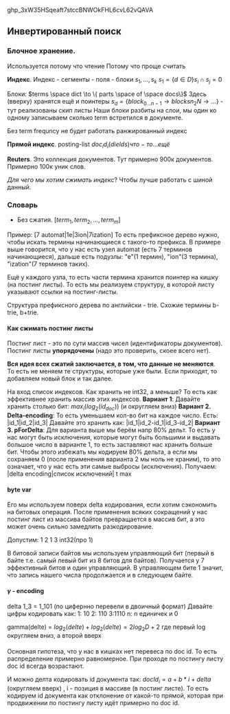 
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

## Инвертированный поиск
### Блочное хранение.
Используется потому что чтение
Потому что проще считать 

**Индекс**.
Индекс - сегменты - поля - блоки
$s_1, ..., s_k$
$s_1 = \{ d \in D\} s_i \cap s_j = 0$

Блоки: 
$terms \space dict \to \{ parts \space of \space docs\}$ 
Здесь (вверху) хранятся ещё и поинтеры 
$s_d =  \{ block_{0...n-1} \to blocks{n_2N} \to ...\}$ - тут реализованы скип листы
Наши блоки разбиты на слои, мы один ко одному записываем сколько term встретился в документе.

Без term frequncy не будет работать ранжированный индекс

**Прямой индекс**.
posting-list $doc_i d_i(dields) что-то...ещё$

**Reuters**.
Это коллекция документов. Тут примерно 900к документов. Примерно 100к уник слов.

*Для чего мы хотим сжимать индекс*? Чтобы лучше работать с шиной данный.

### Словарь
- Без сжатия.
$[term_1, term_2, ..., term_m]$

Пример:
[7 automat|1e|3ion|7ization]
То есть префиксное дерево нужно, чтобы искать термины начинающиеся с такого-то префикса. В примере выше говорится, что у нас есть узел automat (есть 7 терминов начинающиеся), дальше есть подузлы: "e"(1 термин), "ion"(3 термина), "ization"(7 терминов таких).

Ещё у каждого узла, то есть части термина хранится поинтер на кишку (на постинг листы). То есть мы реализуем структуру, в которой листу указывают ссылки на постинг-листы.

Структура префиксного дерева по английски - trie. Схожие термины b-trie, b+trie.

#### Как сжимать постинг листы
Постинг лист - это по сути массив чисел (идентификаторы документов). Постинг листы **упорядочены** (надо это проверить, скоее всего нет).

**Вся идея всех сжатий заключается, в том, что данные не меняются**. То есть не меняем те структуры, которые уже были. Если приходят, то добавляем новый блок и так далее.

На вход список индексов. Как хранить не int32, а меньше? То есть как эффективнее хранить массив этих индексов.
**Вариант 1**:
Давайте хранить столько бит:
$max_i(log_2(id_{doc}))$ (и округляем вниз)
**Вариант 2. Delta-encoding**:
То есть уменьшаем кол-во бит на каждое число.
Есть: |id_1|id_2|id_3|
Давайте это хранить как: |id_1|id_2-id_1|id_3-id_2|
**Вариант 3. pForDelta**:
Для варианта выше мы берём напр 80% дельт. То есть у нас могут быть исключения, которые могут быть большими и выдавать большое число в варианте 1, то есть заставляют нас хранить больше бит. Чтобы этого избежать мы кодируем 80% дельта, а если мы сохраняем 0 (после применения варианта 2 мы ноль не храним), то это означает, что у нас есть эти самые выбросы (исключения).
Получаем:
|delta encoding|список исключений|
t max                  

#### byte var
Его мы используем поверх delta кодирования, если хотим сэкономить на битовых операция.
После применения всяких сокращений у нас постинг лист из массива байтов превращается в массив бит, а это может очень сильно замедлить разкодирование.

Допустим:
1                     2     1    3
int32(про 1)

В битовой записи байтов мы используем управляющий бит (первый в байте т.е. самый левый бит из 8 битов для байтов). Получается у 7 эффективный битов и один управляющий. В управляющем бите 1 значит, что запись нашего числа продолжается и в следующем байте.

#### $\gamma$ - encoding

delta  1_3 = 1_101 (по цифернно перевели в двоичный формат)
Давайте цифры кодировать как:
1: 10
2: 110
3:1110
n: n единичек и 0

gamma(delte) = $log_2(delte) + log_2(delte) = 2log_2D + 2$  где первый  log округляем вниз, а второй вверх


####
Основная гипотеза, что у нас в кишках нет перевеса по doc id. То есть распределение примерно равномерное.
При проходе по постингу листу doc id всегда возрастают.

И можно делта кодировать id документа так:
$docId_i = a + b*i + delta$          (округляем вверх)
, i - позиция в массиве (в постинг листе).
То есть кодируем id документа как отклонение от какой-то прямой, которая при продвижении по постингу листу идёт примерно по doc id. 
